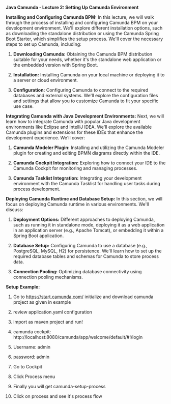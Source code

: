 **Java Camunda - Lecture 2: Setting Up Camunda Environment**

**Installing and Configuring Camunda BPM:**
In this lecture, we will walk through the process of installing and configuring Camunda BPM on your development environment. We'll explore different installation options, such as downloading the standalone distribution or using the Camunda Spring Boot Starter, which simplifies the setup process. We'll cover the necessary steps to set up Camunda, including:

1. **Downloading Camunda:** Obtaining the Camunda BPM distribution suitable for your needs, whether it's the standalone web application or the embedded version with Spring Boot.

2. **Installation:** Installing Camunda on your local machine or deploying it to a server or cloud environment.

3. **Configuration:** Configuring Camunda to connect to the required databases and external systems. We'll explore the configuration files and settings that allow you to customize Camunda to fit your specific use case.

**Integrating Camunda with Java Development Environments:**
Next, we will learn how to integrate Camunda with popular Java development environments like Eclipse and IntelliJ IDEA. We'll explore the available Camunda plugins and extensions for these IDEs that enhance the development experience. We'll cover:

1. **Camunda Modeler Plugin:** Installing and utilizing the Camunda Modeler plugin for creating and editing BPMN diagrams directly within the IDE.

2. **Camunda Cockpit Integration:** Exploring how to connect your IDE to the Camunda Cockpit for monitoring and managing processes.

3. **Camunda Tasklist Integration:** Integrating your development environment with the Camunda Tasklist for handling user tasks during process development.

**Deploying Camunda Runtime and Database Setup:**
In this section, we will focus on deploying Camunda runtime in various environments. We'll discuss:

1. **Deployment Options:** Different approaches to deploying Camunda, such as running it in standalone mode, deploying it as a web application in an application server (e.g., Apache Tomcat), or embedding it within a Spring Boot application.

2. **Database Setup:** Configuring Camunda to use a database (e.g., PostgreSQL, MySQL, H2) for persistence. We'll learn how to set up the required database tables and schemas for Camunda to store process data.

3. **Connection Pooling:** Optimizing database connectivity using connection pooling mechanisms.

**Setup Example:**

1. Go to https://start.camunda.com/ initialize and download camunda project as given in example

2. review application.yaml configuration

3. import as maven project and run!
4. camunda cockpit: http://localhost:8080/camunda/app/welcome/default/#!/login
5. Username: admin
6. password: admin
7. Go to Cockpit
8. Click Process menu
9. Finally you will get camunda-setup-process
10. Click on process and see it's process flow